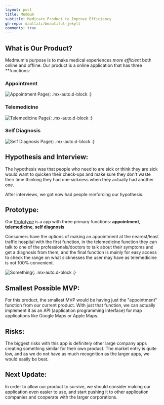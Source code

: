 ```yaml
---
layout: post
title: Medmum
subtitle: Medicare Product to Improve Efficiency
gh-repo: daattali/beautiful-jekyll
comments: true
---
```


## What is Our Product?

Medmum's purpose is to make medical experiences *more efficient* both online and offline.
Our product is a online application that has three **functions:

### Appointment

![Appointment Page](/assets/img/Appointment.jpg){: .mx-auto.d-block :}

### Telemedicine
![Telemedicine Page](/assets/img/Telemedicine.jpg){: .mx-auto.d-block :}

### Self Diagnosis
![Self Diagnosis Page](/assets/img/SelfDiagnosis.jpg){: .mx-auto.d-block :}

## Hypothesis and Interview:

The hypothesis was that people who need to are sick or think they are sick would want to quicken their check-ups and make sure they don't waste their time thinking they had one sickness when they actually had another one.

After interviews, we got now had people reinforcing our hypothesis.

## Prototype:

Our [Prototype](https://www.figma.com/proto/apZj3Ndcwu5pxN56jn1CAr/MedMum?node-id=18%3A0&scaling=scale-down&page-id=0%3A1) is a app with three primary functions: **appointment**, **telemedicine**, **self diagnosis**

Consumers have the options of making an appointment at the nearest/least traffic hospital with the first function, in the telemedicine function they can talk to one of the professionals/doctors to talk about their symptoms and get a diagnosis from them, and the final function is mainly for easy access to check the range on what sicknesses the user may have as telemedicine is not 100% convenient.

![Something](/assets/img/quicktest.gif){: .mx-auto.d-block :}

## Smallest Possible MVP:

For this product, the smallest MVP would be having just the "appointment" function from our current product. With just that function, we can actually implement it as an API (application programming interface) for map applications like Google Maps or Apple Maps.

## Risks:

The biggest risks with this app is definitely other large company apps creating something similar for their own product. The market entry is quite low, and as we do not have as much recognition as the larger apps, we would easily be beat.

## Next Update:

In order to allow our product to survive, we should consider making our application even easier to use, and start pushing it to other application companies and cooperate with the larger corporations.
